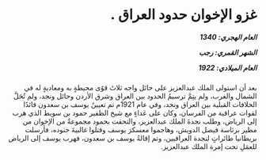 <h1 dir="rtl">غزو الإخوان حدود العراق .</h1>

<h5 dir="rtl">العام الهجري:  1340

الشهر القمري: رجب

العام الميلادي: 1922</h5>

<p dir="rtl">بعد أن استولى الملك عبدالعزيز على حائل واجه ثلاثَ قوًى محيطةٍ به ومعاديةٍ له في الشمال والغرب، ولم يتِمَّ ترسيمُ الحدود بين العراق وشرق الأردن وحائل ونجد، ولم تُحَلَّ الخلافات القبلية بين العراق ونجد، وفي عام 1921م تم تعيينُ يوسف بن سعدون قائدًا لقوات عراقية من الفرسان، وكان على عَداءٍ مع شيخ الظفير حمود بن سويط الذي هرب إلى الرياض، وطلب نجدةَ الملك عبدالعزيز، والتحقت بحمود مجموعةٌ من الإخوان من مطير برئاسة فيصل الدويش، وهاجموا معسكرَ يوسف وقتلوا غالبيةَ جنوده، فأرسلت بريطانيا طائراتٍ لنجدة العراقيين، وتم إقالةُ يوسف بن سعدون، فهرب يوسف إلى الرياض للعمَلِ تحت إمرة الملك عبدالعزيز.</p></br>

